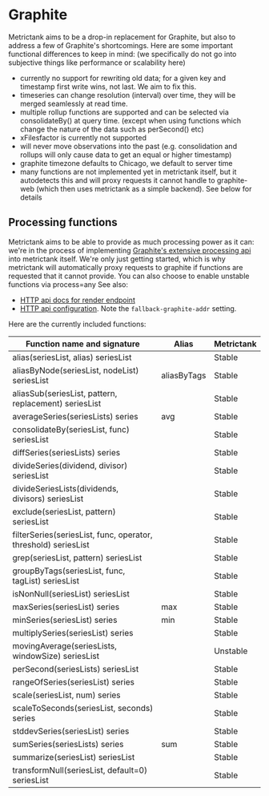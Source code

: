 # Graphite

Metrictank aims to be a drop-in replacement for Graphite, but also to address a few of Graphite's shortcomings.
Here are some important functional differences to keep in mind:
(we specifically do not go into subjective things like performance or scalability here)

* currently no support for rewriting old data; for a given key and timestamp first write wins, not last. We aim to fix this.
* timeseries can change resolution (interval) over time, they will be merged seamlessly at read time.
* multiple rollup functions are supported and can be selected via consolidateBy() at query time. (except when using functions which change the nature of the data such as perSecond() etc)
* xFilesfactor is currently not supported
* will never move observations into the past (e.g. consolidation and rollups will only cause data to get an equal or higher timestamp)
* graphite timezone defaults to Chicago, we default to server time
* many functions are not implemented yet in metrictank itself, but it autodetects this and will proxy requests it cannot handle to graphite-web
  (which then uses metrictank as a simple backend).  See below for details



## Processing functions

Metrictank aims to be able to provide as much processing power as it can: we're in the process
of implementing [Graphite's extensive processing api](http://graphite.readthedocs.io/en/latest/functions.html) into metrictank itself.
We're only just getting started, which is why metrictank will automatically proxy requests to graphite if functions are requested
that it cannot provide. You can also choose to enable unstable functions via process=any
See also:
* [HTTP api docs for render endpoint](https://github.com/grafana/metrictank/blob/master/docs/http-api.md#graphite-query-api)
* [HTTP api configuration](https://github.com/grafana/metrictank/blob/master/docs/config.md#http-api).  Note the `fallback-graphite-addr` setting.

Here are the currently included functions:

| Function name and signature                                    | Alias       | Metrictank |
| -------------------------------------------------------------- | ----------- | ---------- |
| alias(seriesList, alias) seriesList                            |             | Stable     |
| aliasByNode(seriesList, nodeList) seriesList                   | aliasByTags | Stable     |
| aliasSub(seriesList, pattern, replacement) seriesList          |             | Stable     |
| averageSeries(seriesLists) series                              | avg         | Stable     |
| consolidateBy(seriesList, func) seriesList                     |             | Stable     |
| diffSeries(seriesLists) series                                 |             | Stable     |
| divideSeries(dividend, divisor) seriesList                     |             | Stable     |
| divideSeriesLists(dividends, divisors) seriesList              |             | Stable     |
| exclude(seriesList, pattern) seriesList                        |             | Stable     |
| filterSeries(seriesList, func, operator, threshold) seriesList |             | Stable     |
| grep(seriesList, pattern) seriesList                           |             | Stable     |
| groupByTags(seriesList, func, tagList) seriesList              |             | Stable     |
| isNonNull(seriesList) seriesList                               |             | Stable     |
| maxSeries(seriesList) series                                   | max         | Stable     |
| minSeries(seriesList) series                                   | min         | Stable     |
| multiplySeries(seriesList) series                              |             | Stable     |
| movingAverage(seriesLists, windowSize) seriesList              |             | Unstable   |
| perSecond(seriesLists) seriesList                              |             | Stable     |
| rangeOfSeries(seriesList) series                               |             | Stable     |
| scale(seriesList, num) series                                  |             | Stable     |
| scaleToSeconds(seriesList, seconds) series                     |             | Stable     |
| stddevSeries(seriesList) series                                |             | Stable     |
| sumSeries(seriesLists) series                                  | sum         | Stable     |
| summarize(seriesList) seriesList                               |             | Stable     |
| transformNull(seriesList, default=0) seriesList                |             | Stable     |
